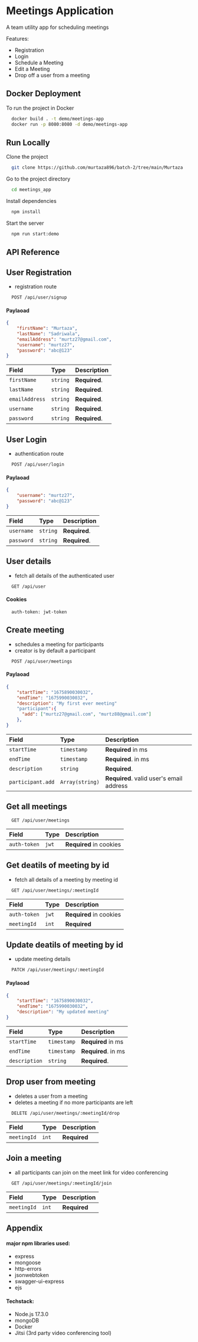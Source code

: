 
# Meetings Application

A team utility app for scheduling meetings 

Features:
- Registration
- Login
- Schedule a Meeting
- Edit a Meeting
- Drop off a user from a meeting
## Docker Deployment

To run the project in Docker

```bash
  docker build . -t demo/meetings-app
  docker run -p 8080:8080 -d demo/meetings-app
```


## Run Locally

Clone the project

```bash
  git clone https://github.com/murtaza896/batch-2/tree/main/Murtaza
```

Go to the project directory

```bash
  cd meetings_app
```

Install dependencies

```bash
  npm install
```

Start the server

```bash
  npm run start:demo
```


## API Reference

## User Registration

  - registration route

  ```http
    POST /api/user/signup
  ```

  #### Paylaoad
  ```json
  {
      "firstName": "Murtaza",
      "lastName": "Sadriwala",
      "emailAddress": "murtz27@gmail.com",
      "username": "murtz27",
      "password": "abc@123"
  }
  ```

  | Field | Type     | Description                |
  | :-------- | :------- | :------------------------- |
  | `firstName` | `string` | **Required**.  |
  | `lastName` | `string` | **Required**.  |
  | `emailAddress` | `string` | **Required**. |
  | `username` | `string` | **Required**. |
  | `password` | `string` | **Required**. |


## User Login

  - authentication route

  ```http
    POST /api/user/login
  ```
  #### Paylaoad
  ```json
  {
      "username": "murtz27",
      "password": "abc@123"
  }
  ```

  | Field | Type     | Description                |
  | :-------- | :------- | :------------------------- |
  | `username` | `string` | **Required**. |
  | `password` | `string` | **Required**. |


## User details

  - fetch all details of the authenticated user

  ```http
    GET /api/user
  ```

  #### Cookies
  ```
    auth-token: jwt-token
  ```

## Create meeting

  - schedules a meeting for participants
  - creator is by default a participant

  ```http
    POST /api/user/meetings
  ```

  #### Paylaoad
  ```json
  {
      "startTime": "1675890030032",
      "endTime": "1675990030032",
      "description": "My first ever meeting"
      "participant":{
        "add": ["murtz27@gmail.com", "murtz88@gmail.com"]
      },
  }
  ```

  | Field | Type     | Description                |
  | :-------- | :------- | :------------------------- |
  | `startTime` | `timestamp` | **Required** in ms  |
  | `endTime` | `timestamp` | **Required**. in ms |
  | `description` | `string` | **Required**. |
  | `participant.add` | `Array(string)` | **Required**. valid user's email address |


## Get all meetings

  ```http
    GET /api/user/meetings
  ```
  | Field | Type     | Description                |
  | :-------- | :------- | :------------------------- |
  | `auth-token` | `jwt` | **Required** in cookies  |


## Get deatils of meeting by id

  - fetch all details of a meeting by meeting id

  ```http
    GET /api/user/meetings/:meetingId
  ```
  | Field | Type     | Description                |
  | :-------- | :------- | :------------------------- |
  | `auth-token` | `jwt` | **Required** in cookies  |
  | `meetingId` | `int` | **Required**  |


## Update deatils of meeting by id

  - update meeting details

  ```http
    PATCH /api/user/meetings/:meetingId
  ```

  #### Paylaoad
  ```json
  {
      "startTime": "1675890030032",
      "endTime": "1675990030032",
      "description": "My updated meeting"
  }
  ```

  | Field | Type     | Description                |
  | :-------- | :------- | :------------------------- |
  | `startTime` | `timestamp` | **Required** in ms  |
  | `endTime` | `timestamp` | **Required**. in ms |
  | `description` | `string` | **Required**. |

## Drop user from meeting

  - deletes a user from a meeting
  - deletes a meeting if no more participants are left

  ```http
    DELETE /api/user/meetings/:meetingId/drop
  ```

  | Field | Type     | Description                |
  | :-------- | :------- | :------------------------- |
  | `meetingId` | `int` | **Required** |

## Join a meeting

  - all participants can join on the meet link for video conferencing

  ```http
    GET /api/user/meetings/:meetingId/join
  ```

  | Field | Type     | Description                |
  | :-------- | :------- | :------------------------- |
  | `meetingId` | `int` | **Required** |



## Appendix

#### major **npm** libraries used:
- express
- mongoose
- http-errors
- jsonwebtoken
- swagger-ui-express
- ejs

#### Techstack:
- Node.js 17.3.0
- mongoDB
- Docker
- Jitsi (3rd party video conferencing tool)


